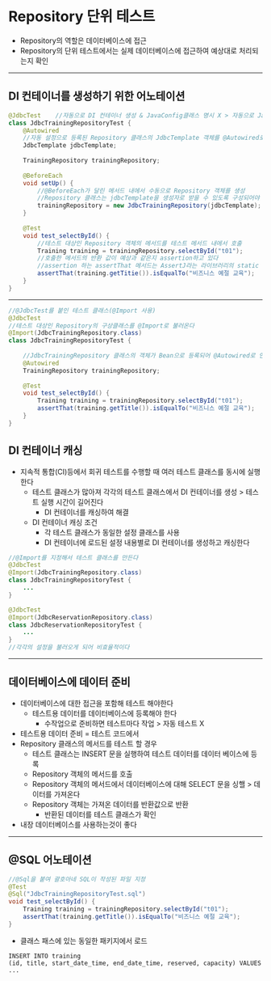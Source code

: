 # Repository 단위 테스트
+ Repository의 역할은 데이터베이스에 접근
+ Repository의 단위 테스트에서는 실제 데이터베이스에 접근하여 예상대로 처리되는지 확인

---

## DI 컨테이너를 생성하기 위한 어노테이션
```java
@JdbcTest    //자동으로 DI 컨테이너 생성 & JavaConfig클래스 명시 X > 자동으로 JavaConfig 클래스를 찾는다 (main 메서드를 가진 JavaConfig 클래스가 로드) + 컴포넌트 스캔 제한 > @Repository Bean 등록 X
class JdbcTrainingRepositoryTest {
    @Autowired
    //자동 설정으로 등록된 Repository 클래스의 JdbcTemplate 객체를 @Autowired로 주입
    JdbcTemplate jdbcTemplate;
    
    TrainingRepository trainingRepository;
    
    @BeforeEach
    void setUp() {
        //@BeforeEach가 달린 메서드 내에서 수동으로 Repository 객체를 생성
        //Repository 클래스는 jdbcTemplate을 생성자로 받을 수 있도록 구성되어야 한다 < JdbcTemplate 객체를 생성자 인수로 지정한다
        trainingRepository = new JdbcTrainingRepository(jdbcTemplate);
    }
    
    @Test
    void test_selectById() {
        //테스트 대상인 Repository 객체의 메서드를 테스트 메서드 내에서 호출
        Training training = trainingRepository.selectById("t01");
        //호출한 메서드의 반환 값이 예상과 같은지 assertion하고 있다
        //assertion 하는 assertThat 메서드는 AssertJ라는 라이브러리의 static 메서드를 사용한다
        assertThat(training.getTitie()).isEqualTo("비즈니스 예절 교육");
    }
}
```

---

```java
//@JdbcTest를 붙인 테스트 클래스(@Import 사용)
@JdbcTest
//테스트 대상인 Repository의 구상클래스를 @Import로 불러온다
@Import(JdbcTrainingRepository.class)
class JdbcTrainingRepositoryTest {
    
    //JdbcTrainingRepository 클래스의 객체가 Bean으로 등록되어 @Autowired로 인젝션 가능해진다
    @Autowired
    TrainingRepository trainingRepository;
    
    @Test
    void test_selectById() {
        Training training = trainingRepository.selectById("t01");
        assertThat(training.getTitle()).isEqualTo("비즈니스 예절 교육");
    }
}
```

## DI 컨테이너 캐싱
+ 지속적 통합(CI)등에서 회귀 테스트를 수행할 때 여러 테스트 클래스를 동시에 실행한다
  + 테스트 클래스가 많아져 각각의 테스트 클래스에서 DI 컨테이너를 생성 > 테스트 실행 시간이 길어진다
    + DI 컨테이너를 캐싱하여 해결
  + DI 컨테이너 캐싱 조건
    + 각 테스트 클래스가 동일한 설정 클래스를 사용
    + DI 컨테이너에 로드된 설정 내용별로 DI 컨테이너를 생성하고 캐싱한다
```java
//@Import를 지정해서 테스트 클래스를 만든다
@JdbcTest
@Import(JdbcTrainingRepository.class)
class JdbcTrainingRepositoryTest {
    ...
}

@JdbcTest
@Import(JdbcReservationRepository.class)
class JdbcReservationRepositoryTest {
    ...
}
//각각의 설정을 불러오게 되어 비효율적이다
```

---

## 데이터베이스에 데이터 준비
+ 데이터베이스에 대한 접근을 포함해 테스트 해야한다
  + 테스트용 데이터를 데이터베이스에 등록해야 한다
    + 수작업으로 준비하면 테스트마다 작업 > 자동 테스트 X
+ 테스트용 데이터 준비 = 테스트 코드에서
+ Repository 클래스의 메서드를 테스트 할 경우
  + 테스트 클래스는 INSERT 문을 실행하여 테스트 데이터를 데이터 베이스에 등록
  + Repository 객체의 메서드를 호출
  + Repository 객체의 메서드에서 데이터베이스에 대해 SELECT 문을 싱핼 > 데이터를 가져온다
  + Repository 객체는 가져온 데이터를 반환값으로 반환
    + 반환된 데이터를 테스트 클래스가 확인
+ 내장 데이터베이스를 사용하는것이 좋다

---

## @SQL 어노테이션
```java
//@Sql을 붙여 괄호아네 SQL이 작성된 파일 지정
@Test
@Sql("JdbcTrainingRepositoryTest.sql")
void test_selectById() {
    Training training = trainingRepository.selectById("t01");
    assertThat(training.getTitle()).isEqualTo("비즈니스 예절 교육");
}
```
+ 클래스 패스에 있는 동일한 패키지에서 로드
```declarative
INSERT INTO training
(id, title, start_date_time, end_date_time, reserved, capacity) VALUES
...
```

